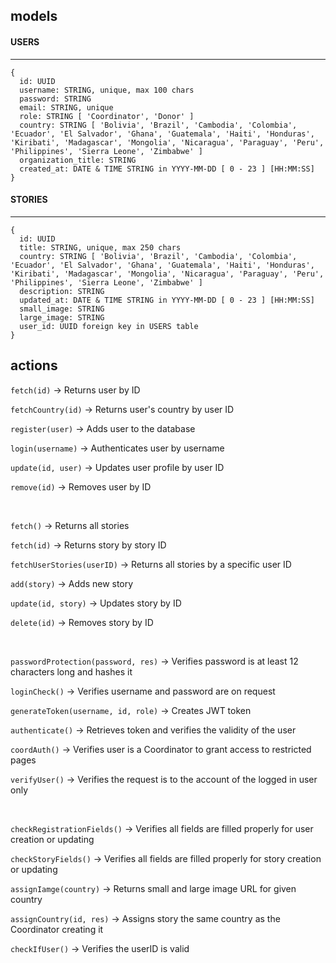 ## models

#### USERS
---
```
{
  id: UUID
  username: STRING, unique, max 100 chars
  password: STRING
  email: STRING, unique
  role: STRING [ 'Coordinator', 'Donor' ]
  country: STRING [ 'Bolivia', 'Brazil', 'Cambodia', 'Colombia', 'Ecuador', 'El Salvador', 'Ghana', 'Guatemala', 'Haiti', 'Honduras', 'Kiribati', 'Madagascar', 'Mongolia', 'Nicaragua', 'Paraguay', 'Peru', 'Philippines', 'Sierra Leone', 'Zimbabwe' ]
  organization_title: STRING
  created_at: DATE & TIME STRING in YYYY-MM-DD [ 0 - 23 ] [HH:MM:SS]
}
```

#### STORIES
---
```
{
  id: UUID
  title: STRING, unique, max 250 chars
  country: STRING [ 'Bolivia', 'Brazil', 'Cambodia', 'Colombia', 'Ecuador', 'El Salvador', 'Ghana', 'Guatemala', 'Haiti', 'Honduras', 'Kiribati', 'Madagascar', 'Mongolia', 'Nicaragua', 'Paraguay', 'Peru', 'Philippines', 'Sierra Leone', 'Zimbabwe' ]
  description: STRING
  updated_at: DATE & TIME STRING in YYYY-MM-DD [ 0 - 23 ] [HH:MM:SS]
  small_image: STRING
  large_image: STRING
  user_id: UUID foreign key in USERS table
}
```


## actions

`fetch(id)` -> Returns user by ID

`fetchCountry(id)` -> Returns user's country by user ID

`register(user)` -> Adds user to the database

`login(username)` -> Authenticates user by username

`update(id, user)` -> Updates user profile by user ID

`remove(id)` -> Removes user by ID

<br>

`fetch()` -> Returns all stories

`fetch(id)` -> Returns story by story ID

`fetchUserStories(userID)` -> Returns all stories by a specific user ID

`add(story)` -> Adds new story

`update(id, story)` -> Updates story by ID

`delete(id)` -> Removes story by ID

<br>

`passwordProtection(password, res)` -> Verifies password is at least 12 characters long and hashes it

`loginCheck()` -> Verifies username and password are on request

`generateToken(username, id, role)` -> Creates JWT token

`authenticate()` -> Retrieves token and verifies the validity of the user

`coordAuth()` -> Verifies user is a Coordinator to grant access to restricted pages

`verifyUser()` -> Verifies the request is to the account of the logged in user only

<br>

`checkRegistrationFields()` -> Verifies all fields are filled properly for user creation or updating

`checkStoryFields()` -> Verifies all fields are filled properly for story creation or updating

`assignIamge(country)` -> Returns small and large image URL for given country

`assignCountry(id, res)` -> Assigns story the same country as the Coordinator creating it

`checkIfUser()` -> Verifies the userID is valid